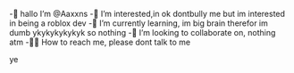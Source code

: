 -📮 hallo I’m @Aaxxns
-🤬 I’m interested,in ok dontbully me but im interested in being a roblox dev
-🎨 I’m currently learning, im big brain therefor im dumb ykykykykykyk so nothing
-🥪 I’m looking to collaborate on, nothing atm
-👩‍🦲 How to reach me, please dont talk to me

ye
